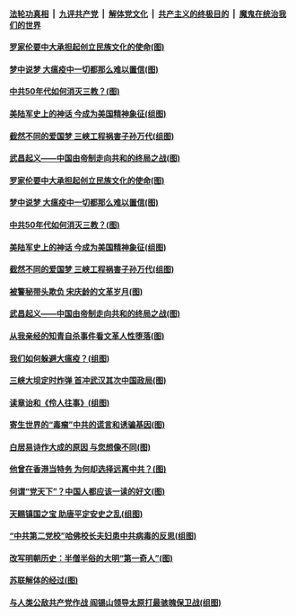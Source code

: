 

####  [法轮功真相](../../../../basic/blob/master/README.md?t=03311755) &nbsp;|&nbsp; [九评共产党](../../../../9ping.md/blob/master/README.md?t=03311755) &nbsp;|&nbsp; [解体党文化](../../../../jtdwh.md/blob/master/README.md?t=03311755)  &nbsp;|&nbsp; [共产主义的终极目的](../../../../gczydzjmd.md/blob/master/README.md?t=03311755) &nbsp;|&nbsp; [魔鬼在统治我们的世界](../../../../mgztzwmdsj.md/blob/master/README.md?t=03311755) 

#### [罗家伦要中大承担起创立民族文化的使命(图)](../pages/p6/927266.md?t=03311755) 

#### [梦中说梦 大瘟疫中一切都那么难以置信(图)](../pages/p6/928079.md?t=03311755) 

#### [中共50年代如何消灭三教？(图)](../pages/p6/927595.md?t=03311755) 

#### [美陆军史上的神话 今成为美国精神象征(组图)](../pages/p6/919613.md?t=03311755) 

#### [截然不同的爱国梦 三峡工程祸害子孙万代(组图)](../pages/p6/927244.md?t=03311755) 

#### [武昌起义——中国由帝制走向共和的终局之战(图)](../pages/p6/927406.md?t=03311755) 

#### [罗家伦要中大承担起创立民族文化的使命(图)](../pages/p6/927266.md?t=03311755) 

#### [梦中说梦 大瘟疫中一切都那么难以置信(图)](../pages/p6/928079.md?t=03311755) 

#### [中共50年代如何消灭三教？(图)](../pages/p6/927595.md?t=03311755) 

#### [美陆军史上的神话 今成为美国精神象征(组图)](../pages/p6/919613.md?t=03311755) 

#### [截然不同的爱国梦 三峡工程祸害子孙万代(组图)](../pages/p6/927244.md?t=03311755) 

#### [被警秘带头欺负 宋庆龄的文革岁月(图)](../pages/p6/927325.md?t=03311755) 

#### [武昌起义——中国由帝制走向共和的终局之战(图)](../pages/p6/927406.md?t=03311755) 

#### [从我亲经的知青自杀事件看文革人性堕落(图)](../pages/p6/927505.md?t=03311755) 

#### [我们如何躲避大瘟疫？(组图)](../pages/p6/927748.md?t=03311755) 

#### [三峡大坝定时炸弹 首冲武汉其次中国政局(图)](../pages/p6/927243.md?t=03311755) 

#### [读章诒和《伶人往事》(组图)](../pages/p6/927074.md?t=03311755) 

#### [寄生世界的“毒瘤”中共的谎言和诱骗基因(图)](../pages/p6/927034.md?t=03311755) 

#### [白居易诗作大成的原因 与您想像不同(图)](../pages/p6/927315.md?t=03311755) 

#### [他曾在香港当特务 为何却选择远离中共？(图)](../pages/p6/927267.md?t=03311755) 

#### [何谓“党天下”？中国人都应该一读的好文(图)](../pages/p6/927041.md?t=03311755) 

#### [天赐镇国之宝 助唐平定安史之乱(组图)](../pages/p6/927076.md?t=03311755) 

#### [“中共第二党校”哈佛校长夫妇患中共病毒的反思(组图)](../pages/p6/927475.md?t=03311755) 

#### [改写明朝历史：半僧半俗的大明“第一奇人”(图)](../pages/p6/926307.md?t=03311755) 

#### [苏联解体的经过(图)](../pages/p6/927201.md?t=03311755) 

#### [与人类公敌共产党作战 阎锡山领导太原打最骇魄保卫战(组图)](../pages/p6/926797.md?t=03311755) 

